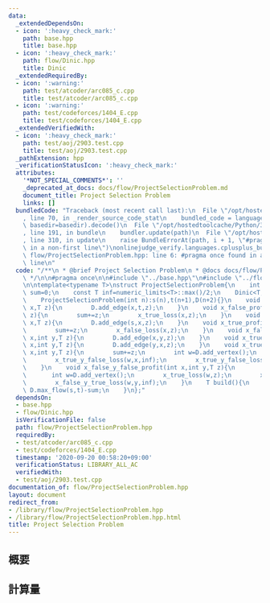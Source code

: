 ```yaml
---
data:
  _extendedDependsOn:
  - icon: ':heavy_check_mark:'
    path: base.hpp
    title: base.hpp
  - icon: ':heavy_check_mark:'
    path: flow/Dinic.hpp
    title: Dinic
  _extendedRequiredBy:
  - icon: ':warning:'
    path: test/atcoder/arc085_c.cpp
    title: test/atcoder/arc085_c.cpp
  - icon: ':warning:'
    path: test/codeforces/1404_E.cpp
    title: test/codeforces/1404_E.cpp
  _extendedVerifiedWith:
  - icon: ':heavy_check_mark:'
    path: test/aoj/2903.test.cpp
    title: test/aoj/2903.test.cpp
  _pathExtension: hpp
  _verificationStatusIcon: ':heavy_check_mark:'
  attributes:
    '*NOT_SPECIAL_COMMENTS*': ''
    _deprecated_at_docs: docs/flow/ProjectSelectionProblem.md
    document_title: Project Selection Problem
    links: []
  bundledCode: "Traceback (most recent call last):\n  File \"/opt/hostedtoolcache/Python/3.8.5/x64/lib/python3.8/site-packages/onlinejudge_verify/documentation/build.py\"\
    , line 70, in _render_source_code_stat\n    bundled_code = language.bundle(stat.path,\
    \ basedir=basedir).decode()\n  File \"/opt/hostedtoolcache/Python/3.8.5/x64/lib/python3.8/site-packages/onlinejudge_verify/languages/cplusplus.py\"\
    , line 191, in bundle\n    bundler.update(path)\n  File \"/opt/hostedtoolcache/Python/3.8.5/x64/lib/python3.8/site-packages/onlinejudge_verify/languages/cplusplus_bundle.py\"\
    , line 310, in update\n    raise BundleErrorAt(path, i + 1, \"#pragma once found\
    \ in a non-first line\")\nonlinejudge_verify.languages.cplusplus_bundle.BundleErrorAt:\
    \ flow/ProjectSelectionProblem.hpp: line 6: #pragma once found in a non-first\
    \ line\n"
  code: "/**\n * @brief Project Selection Problem\n * @docs docs/flow/ProjectSelectionProblem.md\n\
    \ */\n\n#pragma once\n\n#include \"../base.hpp\"\n#include \"../flow/Dinic.hpp\"\
    \n\ntemplate<typename T>\nstruct ProjectSelectionProblem{\n    int s,t;\n    T\
    \ sum=0;\n    const T inf=numeric_limits<T>::max()/2;\n    Dinic<T,true> D;\n\
    \    ProjectSelectionProblem(int n):s(n),t(n+1),D(n+2){}\n    void x_false_loss(int\
    \ x,T z){\n        D.add_edge(x,t,z);\n    }\n    void x_false_profit(int x,T\
    \ z){\n        sum+=z;\n        x_true_loss(x,z);\n    }\n    void x_true_loss(int\
    \ x,T z){\n        D.add_edge(s,x,z);\n    }\n    void x_true_profit(int x,T z){\n\
    \        sum+=z;\n        x_false_loss(x,z);\n    }\n    void x_false_y_true_loss(int\
    \ x,int y,T z){\n        D.add_edge(x,y,z);\n    }\n    void x_true_y_false_loss(int\
    \ x,int y,T z){\n        D.add_edge(y,x,z);\n    }\n    void x_true_y_true_profit(int\
    \ x,int y,T z){\n        sum+=z;\n        int w=D.add_vertex();\n        x_false_loss(w,z);\n\
    \        x_true_y_false_loss(w,x,inf);\n        x_true_y_false_loss(w,y,inf);\n\
    \    }\n    void x_false_y_false_profit(int x,int y,T z){\n        sum+=z;\n \
    \       int w=D.add_vertex();\n        x_true_loss(w,z);\n        x_false_y_true_loss(w,x,inf);\n\
    \        x_false_y_true_loss(w,y,inf);\n    }\n    T build(){\n        return\
    \ D.max_flow(s,t)-sum;\n    }\n};"
  dependsOn:
  - base.hpp
  - flow/Dinic.hpp
  isVerificationFile: false
  path: flow/ProjectSelectionProblem.hpp
  requiredBy:
  - test/atcoder/arc085_c.cpp
  - test/codeforces/1404_E.cpp
  timestamp: '2020-09-20 00:58:20+09:00'
  verificationStatus: LIBRARY_ALL_AC
  verifiedWith:
  - test/aoj/2903.test.cpp
documentation_of: flow/ProjectSelectionProblem.hpp
layout: document
redirect_from:
- /library/flow/ProjectSelectionProblem.hpp
- /library/flow/ProjectSelectionProblem.hpp.html
title: Project Selection Problem
---
```

## 概要

## 計算量